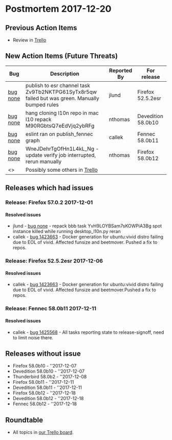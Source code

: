 # Postmortem 2017-12-20

## Previous Action Items

* Review in [Trello](https://trello.com/b/xLXT4chg/release-postmortem)

## New Action Items (Future Threats)

| Bug                                                           | Description                | Reported By         | For release |
| ------------------------------------------------------------- | -------------------------- | ------------------- | ----------- |
| [bug none](https://bugzil.la/none)  | publish to esr channel task Zv9Tb2NKTPG61SyTx8r5qw failed but was green. Manually bumped rules | jlund  | Firefox 52.5.2esr |
| [bug none](https://bugzil.la/none)  | hang cloning l10n repo in mac l10 repack M90RGbtsQ7eEdVjq2ybRFg | nthomas  | Devedition 58.0b10 |
| [bug none](https://bugzil.la/none)  | eslint ran on publish_fennec graph | callek  | Fennec 58.0b11 |
| [bug none](https://bugzil.la/none)  | WneJDehrTgOfHn1L4kL_Ng - update verify job interrupted, rerun manually | nthomas  | Firefox 58.0b12 |
| <> | Possibly some others in [Trello](https://trello.com/b/xLXT4chg/release-postmortem) | | | | |

## Releases which had issues

### Release: Firefox 57.0.2 2017-12-01

#### Resolved issues
- jlund - [bug none](https://bugzil.la/none) - repack bbb task YvH9LOYBSam7sKOWPiA3Bg spot instance killed while running desktop_l10n.py reran
- callek - [bug 1423663](https://bugzil.la/1423663) - Docker generation for ubuntu:vivid distro failing due to EOL of vivid. Affected funsize and beetmover. Pushed a fix to repos.
### Release: Firefox 52.5.2esr 2017-12-06

#### Resolved issues
- callek - [bug 1423663](https://bugzil.la/1423663) - Docker generation for ubuntu:vivid distro failing due to EOL of vivid. Affected funsize and beetmover.Pushed a fix to repos.
### Release: Fennec 58.0b11 2017-12-11

#### Resolved issues
- callek - [bug 1425568](https://bugzil.la/1425568) - All tasks reporting state to release-signoff, need to limit noise there.

## Releases without issue

* Firefox 58.0b10 - ''2017-12-07
* Devedition 58.0b10 - ''2017-12-07
* Thunderbird 58.0b2 - ''2017-12-08
* Firefox 58.0b11 - ''2017-12-11
* Devedition 58.0b11 - ''2017-12-11
* Firefox 58.0b12 - ''2017-12-18
* Devedition 58.0b12 - ''2017-12-18
* Fennec 58.0b12 - ''2017-12-18

## Roundtable
- All topics in [our Trello board](https://trello.com/b/xLXT4chg/release-postmortem).